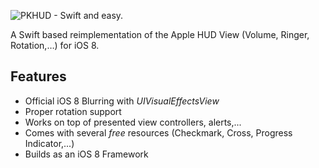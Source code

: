 ![PKHUD - Swift and easy.](https://raw.githubusercontent.com/pkluz/PKHUD/master/hero.png)

A Swift based reimplementation of the Apple HUD View (Volume, Ringer, Rotation,…) for iOS 8.

## Features
- Official iOS 8 Blurring with *UIVisualEffectsView*
- Proper rotation support
- Works on top of presented view controllers, alerts,...
- Comes with several *free* resources (Checkmark, Cross, Progress Indicator,...)
- Builds as an iOS 8 Framework